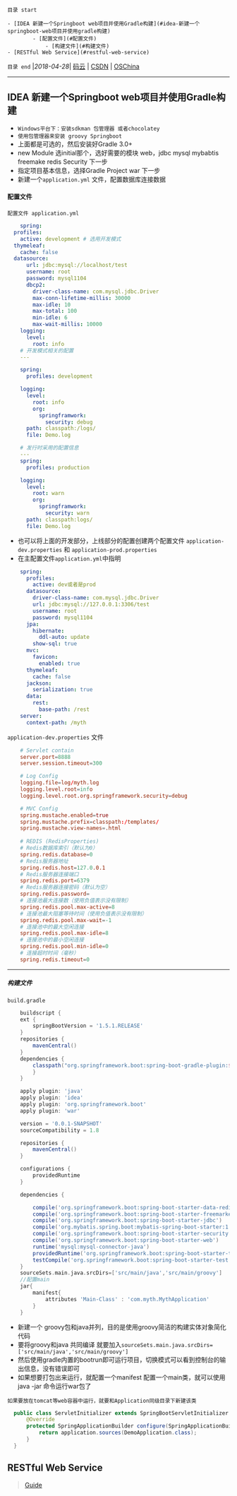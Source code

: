`目录 start`
 
    - [IDEA 新建一个Springboot web项目并使用Gradle构建](#idea-新建一个springboot-web项目并使用gradle构建)
            - [配置文件](#配置文件)
                - [构建文件](#构建文件)
    - [RESTful Web Service](#restful-web-service)

`目录 end` |_2018-04-28_| [码云](https://gitee.com/kcp1104) | [CSDN](http://blog.csdn.net/kcp606) | [OSChina](https://my.oschina.net/kcp1104)
****************************************
## IDEA 新建一个Springboot web项目并使用Gradle构建
- `Windows平台下：安装sdkman 包管理器 或者chocolatey`
- `使用包管理器来安装 groovy Springboot`
- 上面都是可选的，然后安装好Gradle 3.0+
- new Module 选initial那个，选好需要的模块 web，jdbc mysql mybabtis freemake redis Security 下一步
- 指定项目基本信息，选择Gradle Project war 下一步
- 新建一个`application.yml` 文件，配置数据库连接数据

#### 配置文件
`配置文件 application.yml`
```yml
	spring:
  profiles:
    active: development # 选用开发模式
  thymeleaf:
    cache: false
  datasource:
      url: jdbc:mysql://localhost/test
      username: root
      password: mysql1104
      dbcp2:
        driver-class-name: com.mysql.jdbc.Driver
        max-conn-lifetime-millis: 30000
        max-idle: 10
        max-total: 100
        min-idle: 6
        max-wait-millis: 10000
    logging:
      level:
        root: info
    # 开发模式相关的配置
    ---

    spring:
      profiles: development

    logging:
      level:
        root: info
        org:
          springframwork:
            security: debug
      path: classpath:/logs/
      file: Demo.log

    # 发行时采用的配置信息
    ---
    spring:
      profiles: production

    logging:
      level:
        root: warn
        org:
          springframwork:
            security: warn
      path: classpath:logs/
      file: Demo.log
```

- 也可以将上面的开发部分，上线部分的配置创建两个配置文件 `application-dev.properties` 和 `application-prod.properties`
- 在主配置文件`application.yml`中指明
```yml
    spring:
      profiles:
        active: dev或者是prod
      datasource:
        driver-class-name: com.mysql.jdbc.Driver
        url: jdbc:mysql://127.0.0.1:3306/test
        username: root
        password: mysql1104
      jpa:
        hibernate:
          ddl-auto: update
        show-sql: true
      mvc:
        favicon:
          enabled: true
      thymeleaf:
        cache: false
      jackson:
        serialization: true
      data:
        rest:
          base-path: /rest
    server:
      context-path: /myth
```
`application-dev.properties` 文件
```conf
    # Servlet contain
    server.port=8888
    server.session.timeout=300

    # Log Config
    logging.file=log/myth.log
    logging.level.root=info
    logging.level.root.org.springframework.security=debug

    # MVC Config
    spring.mustache.enabled=true
    spring.mustache.prefix=classpath:/templates/
    spring.mustache.view-names=.html
            
    # REDIS (RedisProperties)
    # Redis数据库索引（默认为0）
    spring.redis.database=0
    # Redis服务器地址
    spring.redis.host=127.0.0.1
    # Redis服务器连接端口
    spring.redis.port=6379
    # Redis服务器连接密码（默认为空）
    spring.redis.password=
    # 连接池最大连接数（使用负值表示没有限制）
    spring.redis.pool.max-active=8
    # 连接池最大阻塞等待时间（使用负值表示没有限制）
    spring.redis.pool.max-wait=-1
    # 连接池中的最大空闲连接
    spring.redis.pool.max-idle=8
    # 连接池中的最小空闲连接
    spring.redis.pool.min-idle=0
    # 连接超时时间（毫秒）
    spring.redis.timeout=0
```
***********************************

##### 构建文件

`build.gradle`
```groovy
	buildscript {
	ext {
		springBootVersion = '1.5.1.RELEASE'
	}
	repositories {
		mavenCentral()
	}
	dependencies {
		classpath("org.springframework.boot:spring-boot-gradle-plugin:${springBootVersion}")
	    }
    }

    apply plugin: 'java'
    apply plugin: 'idea'
    apply plugin: 'org.springframework.boot'
    apply plugin: 'war'

    version = '0.0.1-SNAPSHOT'
    sourceCompatibility = 1.8

    repositories {
	    mavenCentral()
    }

    configurations {
	    providedRuntime
    }

    dependencies {

	    compile('org.springframework.boot:spring-boot-starter-data-redis')
	    compile('org.springframework.boot:spring-boot-starter-freemarker')
	    compile('org.springframework.boot:spring-boot-starter-jdbc')
	    compile('org.mybatis.spring.boot:mybatis-spring-boot-starter:1.2.0')
	    compile('org.springframework.boot:spring-boot-starter-security')
	    compile('org.springframework.boot:spring-boot-starter-web')
	    runtime('mysql:mysql-connector-java')
	    providedRuntime('org.springframework.boot:spring-boot-starter-tomcat')
	    testCompile('org.springframework.boot:spring-boot-starter-test')
    }
    sourceSets.main.java.srcDirs=['src/main/java','src/main/groovy']
    //配置main
    jar{
	    manifest{
		    attributes 'Main-Class' : 'com.myth.MythApplication'
	    }
    }

```
- 新建一个 groovy包和java并列，目的是使用groovy简洁的构建实体对象简化代码
- 要将groovy和java 共同编译 就要加入`sourceSets.main.java.srcDirs=['src/main/java','src/main/groovy']`
- 然后使用gradle内置的bootrun即可运行项目，切换模式可以看到控制台的输出信息，没有错误即可
- 如果想要打包出来运行，就配置一个manifest 配置一个main类，就可以使用java -jar 命令运行war包了


`如果要放在tomcat等web容器中运行，就要和Application同级目录下新建该类`
```java
  public class ServletInitializer extends SpringBootServletInitializer {
      @Override
      protected SpringApplicationBuilder configure(SpringApplicationBuilder application) {
          return application.sources(DemoApplication.class);
      }
  }
```


## RESTful Web Service
> [Guide](https://spring.io/guides/gs/actuator-service/)
